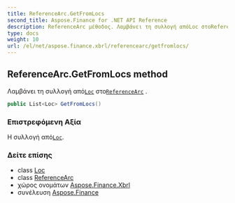 ```yaml
---
title: ReferenceArc.GetFromLocs
second_title: Aspose.Finance for .NET API Reference
description: ReferenceArc μέθοδος. Λαμβάνει τη συλλογή απόLoc στοReferenceArc .
type: docs
weight: 10
url: /el/net/aspose.finance.xbrl/referencearc/getfromlocs/
---
```

## ReferenceArc.GetFromLocs method

Λαμβάνει τη συλλογή από[`Loc`](../../loc/) στο[`ReferenceArc`](../) .

```csharp
public List<Loc> GetFromLocs()
```

### Επιστρεφόμενη Αξία

Η συλλογή από[`Loc`](../../loc/).

### Δείτε επίσης

* class [Loc](../../loc/)
* class [ReferenceArc](../)
* χώρος ονομάτων [Aspose.Finance.Xbrl](../../referencearc/)
* συνέλευση [Aspose.Finance](../../../)



